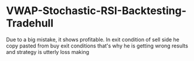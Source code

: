 # VWAP-Stochastic-RSI-Backtesting-Tradehull

Due to a big mistake, it shows profitable.
In exit condition of sell side he copy pasted from buy exit conditions that's why he is getting wrong results and strategy is utterly loss making
